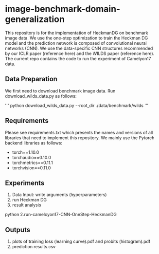 # image-benchmark-domain-generalization

This repository is for the implementation of HeckmanDG on benchmark image data. We use the one-step optimization to train the Heckman DG model and the prediction network is composed of convolutional neural networks (CNN). We use the data-specific CNN structures recommended by our ICLR paper (reference here) and the WILDS paper (reference here). The current repo contains the code to run the experiment of Camelyon17 data.  

## Data Preparation
We first need to download benchmark image data. Run download_wilds_data.py as follows:

'''
python download_wilds_data.py --root_dir ./data/benchmark/wilds
'''

## Requirements
Please see requirements.txt which presents the names and versions of all libraries that need to implement this repository. We mainly use the Pytorch backend libraries as follows:
- torch==1.10.0
- torchaudio==0.10.0
- torchmetrics==0.11.1
- torchvision==0.11.0

## Experiments
1. Data Input: write arguments (hyperparameters)
2. run Heckman DG
3. result analysis

python 2.run-cameloyon17-CNN-OneStep-HeckmanDG


## Outputs
1. plots of training loss (learning curve).pdf and probits (histogram).pdf
3. prediction results.csv
